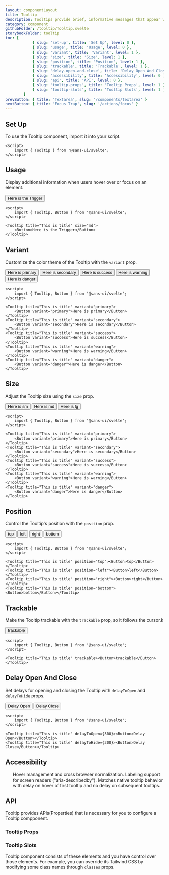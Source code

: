 ```yaml
---
layout: componentLayout
title: Tooltip
description: Tooltips provide brief, informative messages that appear when a user interacts with an element.
category: component
githubFolder: /tooltip/Tooltip.svelte
storybookFolder: tooltip
toc: [
			{ slug: 'set-up', title: 'Set Up', level: 0 },
			{ slug: 'usage', title: 'Usage', level: 0 },
			{ slug: 'variant', title: 'Variant', level: 1 },
			{ slug: 'size', title: 'Size', level: 1 },
			{ slug: 'position', title: 'Position', level: 1 },
			{ slug: 'trackable', title: 'Trackable', level: 1 },
			{ slug: 'delay-open-and-close', title: 'Delay Open And Close', level: 1 },
			{ slug: 'accessibility', title: 'Accessibility', level: 0 },
			{ slug: 'api', title: 'API', level: 0 },
			{ slug: 'tooltip-props', title: 'Tooltip Props', level: 1 },
			{ slug: 'tooltip-slots', title: 'Tooltip Slots', level: 1 },
		]
prevButton: { title: 'Textarea', slug: '/components/textarea' }
nextButton: { title: 'Focus Trap', slug: '/actions/focus' }
---
```


<script>
	import { Tooltip, Button } from '$lib';
	import { PropertyTable, SlotTable, CodeBlockWrapper, AccessibilityListItem }from "../../../mdsvex/components/index.ts"
	import * as Component from "../../../mdsvex/+layout.svelte"
	import { tooltipProps, tooltipSlots } from "./tooltip-props.ts"

</script>

## Set Up

To use the Tooltip component, import it into your script.

<CodeBlockWrapper>

```svelte
<script>
	import { Tooltip } from '@sans-ui/svelte';
</script>
```

</CodeBlockWrapper>

## Usage

Display additional information when users hover over or focus on an element.

<Tooltip title="This is title" size="md"><Button >Here is the Trigger</Button></Tooltip>

<CodeBlockWrapper>

```svelte
<script>
	import { Tooltip, Button } from '@sans-ui/svelte';
</script>

<Tooltip title="This is title" size="md">
	<Button>Here is the Trigger</Button>
</Tooltip>
```

</CodeBlockWrapper>

## Variant

Customize the color theme of the Tooltip with the `variant` prop.

<div class="inline-flex flex-col items-start gap-4">
	<Tooltip title="This is title" variant="primary"><Button variant="primary" >Here is primary</Button></Tooltip>
	<Tooltip title="This is title" variant="secondary"><Button  variant="secondary">Here is secondary</Button></Tooltip>
	<Tooltip title="This is title" variant="success"><Button variant="success">Here is success</Button></Tooltip>
	<Tooltip title="This is title" variant="warning"><Button variant="warning">Here is warning</Button></Tooltip>
	<Tooltip title="This is title" variant="danger"><Button variant="danger">Here is danger</Button></Tooltip>
</div>

<CodeBlockWrapper>

```svelte
<script>
	import { Tooltip, Button } from '@sans-ui/svelte';
</script>

<Tooltip title="This is title" variant="primary">
	<Button variant="primary">Here is primary</Button>
</Tooltip>
<Tooltip title="This is title" variant="secondary">
	<Button variant="secondary">Here is secondary</Button>
</Tooltip>
<Tooltip title="This is title" variant="success">
	<Button variant="success">Here is success</Button>
</Tooltip>
<Tooltip title="This is title" variant="warning">
	<Button variant="warning">Here is warning</Button>
</Tooltip>
<Tooltip title="This is title" variant="danger">
	<Button variant="danger">Here is danger</Button>
</Tooltip>
```

</CodeBlockWrapper>

## Size

Adjust the Tooltip size using the `size` prop.

<div class="flex flex-row gap-4">
	<Tooltip title="This is title" size="sm"><Button>Here is sm</Button></Tooltip>
	<Tooltip title="This is title" size="md"><Button>Here is md</Button></Tooltip>
	<Tooltip title="This is title" size="lg"><Button>Here is lg</Button></Tooltip>
</div>

<CodeBlockWrapper>

```svelte
<script>
	import { Tooltip, Button } from '@sans-ui/svelte';
</script>

<Tooltip title="This is title" variant="primary">
	<Button variant="primary">Here is primary</Button>
</Tooltip>
<Tooltip title="This is title" variant="secondary">
	<Button variant="secondary">Here is secondary</Button>
</Tooltip>
<Tooltip title="This is title" variant="success">
	<Button variant="success">Here is success</Button>
</Tooltip>
<Tooltip title="This is title" variant="warning">
	<Button variant="warning">Here is warning</Button>
</Tooltip>
<Tooltip title="This is title" variant="danger">
	<Button variant="danger">Here is danger</Button>
</Tooltip>
```

</CodeBlockWrapper>

## Position

Control the Tooltip's position with the `position` prop.

<div class="inline-flex flex-col items-start gap-4">
	<Tooltip title="This is title" position="top"><Button>top</Button></Tooltip>
	<Tooltip title="This is title" position="left"><Button>left</Button></Tooltip>
	<Tooltip title="This is title" position="right"><Button>right</Button></Tooltip>
	<Tooltip title="This is title" position="bottom"><Button>bottom</Button></Tooltip>
</div>

<CodeBlockWrapper>

```svelte
<script>
	import { Tooltip, Button } from '@sans-ui/svelte';
</script>

<Tooltip title="This is title" position="top"><Button>top</Button></Tooltip>
<Tooltip title="This is title" position="left"><Button>left</Button></Tooltip>
<Tooltip title="This is title" position="right"><Button>right</Button></Tooltip>
<Tooltip title="This is title" position="bottom"><Button>bottom</Button></Tooltip>
```

</CodeBlockWrapper>

## Trackable

Make the Tooltip trackable with the `trackable` prop, so it follows the cursor.k

<div class="inline-flex flex-col items-start gap-4">
	<Tooltip title="This is title" trackable><Button>trackable</Button></Tooltip>
</div>

<CodeBlockWrapper>

```svelte
<script>
	import { Tooltip, Button } from '@sans-ui/svelte';
</script>

<Tooltip title="This is title" trackable><Button>trackable</Button></Tooltip>
```

</CodeBlockWrapper>

## Delay Open And Close

Set delays for opening and closing the Tooltip with `delayToOpen` and `delayToHide` props.

<div class="inline-flex flex-col items-start gap-4">
	<Tooltip title="This is title" delayToOpen={300}><Button>Delay Open</Button></Tooltip>
	<Tooltip title="This is title" delayToHide={300}><Button>Delay Close</Button></Tooltip>
</div>

<CodeBlockWrapper>

```svelte
<script>
	import { Tooltip, Button } from '@sans-ui/svelte';
</script>

<Tooltip title="This is title" delayToOpen={300}><Button>Delay Open</Button></Tooltip>
<Tooltip title="This is title" delayToHide={300}><Button>Delay Close</Button></Tooltip>
```

</CodeBlockWrapper>

## Accessibility

<ul class="flex flex-col gap-3 ml-10 mt-4">
	<AccessibilityListItem>Hover management and cross browser normalization.</AccessibilityListItem>
	<AccessibilityListItem>Labeling support for screen readers ("aria-describedby").</AccessibilityListItem>
	<AccessibilityListItem>Matches native tooltip behavior with delay on hover of first tooltip and no delay on subsequent tooltips.</AccessibilityListItem>
</ul>

## API

Tooltip provides APIs(Properties) that is necessary for you to configure a Tooltip compponent.

### Tooltip Props

<PropertyTable properties={tooltipProps} />

### Tooltip Slots

Tooltip component consists of these elements and you have control over those elements. For example, you can override its Tailwind CSS by modifying some class names through `classes` props.

<SlotTable slots={tooltipSlots} />
